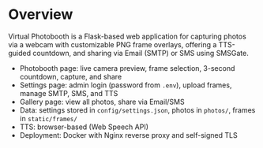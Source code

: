 # Overview

Virtual Photobooth is a Flask-based web application for capturing photos via a webcam with customizable PNG frame overlays, offering a TTS-guided countdown, and sharing via Email (SMTP) or SMS using SMSGate.

- Photobooth page: live camera preview, frame selection, 3-second countdown, capture, and share
- Settings page: admin login (password from `.env`), upload frames, manage SMTP, SMS, and TTS
- Gallery page: view all photos, share via Email/SMS
- Data: settings stored in `config/settings.json`, photos in `photos/`, frames in `static/frames/`
- TTS: browser-based (Web Speech API)
- Deployment: Docker with Nginx reverse proxy and self-signed TLS
